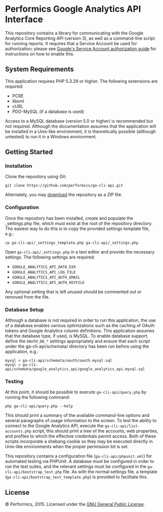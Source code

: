 # Performics Google Analytics API Interface

This repository contains a library for communicating with the Google Analytics Core Reporting API (version 3), as well as a command-line script for running reports. It requires that a Service Account be used for authorization; please see [Google's Service Account authorization guide](https://developers.google.com/identity/protocols/OAuth2ServiceAccount) for instructions on how to enable this.

## System Requirements

This application requires PHP 5.3.29 or higher. The following extensions are required:

* PCRE
* libxml
* cURL
* PDO-MySQL (if a database is used)

Access to a MySQL database (version 5.0 or higher) is recommended but not required. Although the documentation assumes that the application will be installed in a Unix-like environment, it is theoretically possible (although untested) to run it in a Windows environment.

## Getting Started
### Installation

Clone the repository using Git:

`git clone https://github.com/performics/ga-cli-api.git`

Alternately, you may [download](https://github.com/performics/ga-cli-api/archive/master.zip) the repository as a ZIP file.

### Configuration

Once the repository has been installed, create and populate the _settings.php file, which must exist at the root of the repository directory. The easiest way to do this is to copy the provided settings template file, e.g.:

`cp ga-cli-api/_settings_template.php ga-cli-api/_settings.php`

Open `ga-cli-api/_settings.php` in a text editor and provide the necessary settings. The following settings are required:

* `GOOGLE_ANALYTICS_API_DATA_DIR`
* `GOOGLE_ANALYTICS_API_LOG_FILE`
* `GOOGLE_ANALYTICS_API_AUTH_EMAIL`
* `GOOGLE_ANALYTICS_API_AUTH_KEYFILE`

Any optional setting that is left unused should be commented out or removed from the file.

### Database Setup

Although a database is not required in order to run this application, the use of a database enables various optimizations such as the caching of OAuth tokens and Google Analytics column definitions. This application assumes that the database type, if used, is MySQL. To enable database support, define the `OAUTH_DB_*` settings appropriately and ensure that each script under the ga-cli-api/schemata/ directory has been run before using the application, e.g.:

	mysql < ga-cli-api/schemata/oauth/oauth.mysql.sql
	mysql < ga-cli-api/schemata/google_analytics_api/google_analytics_api.mysql.sql

### Testing

At this point, it should be possible to execute `ga-cli-api/query.php` by running the following command:

`php ga-cli-api/query.php --help`

This should print a summary of the available command-line options and several paragraphs of usage information to the screen. To test the ability to connect to the Google Analytics API, execute the ```ga-cli-api/list-accounts.php``` script; this should print a tree of the accounts, web properties, and profiles to which the effective credentials permit access. Both of these scripts incorporate a shebang cookie so they may be executed directly in Unix-like environments when the proper permission bit is set.

This repository contains a configuration file (`ga-cli-api/phpunit.xml`) for automated testing via PHPUnit. A database must be configured in order to run the test suites, and the relevant settings must be configured in the `ga-cli-api/bootstrap_test.php` file. As with the normal settings file, a template (`ga-cli-api/bootstrap_test_template.php`) is provided to facilitate this.

## License

© Performics, 2015. Licensed under the [GNU General Public License](https://github.com/performics/ga-cli-api/blob/master/LICENSE).